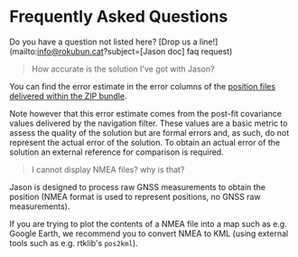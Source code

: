# Frequently Asked Questions

Do you have a question not listed here? [Drop us a line!](mailto:info@rokubun.cat?subject=[Jason doc] faq request)

> How accurate is the solution I've got with Jason?

You can find the error estimate in the error columns of the [position files
delivered within the ZIP bundle](../manual#position-files-csv).

Note however that this error estimate comes from the post-fit covariance values
delivered by the navigation filter. These values are a basic metric
to assess the quality of the solution but are formal errors and, as such, do not represent
the actual error of the solution. To obtain an actual error of the solution an
external reference for comparison is required.

> I cannot display NMEA files? why is that?

Jason is designed to process raw GNSS measurements to obtain the position
(NMEA format is used to represent positions, no GNSS raw measurements).

If you are trying to plot the contents of a NMEA file into a map such as
e.g. Google Earth, we recommend you to convert NMEA to KML (using external
tools such as e.g. rtklib's `pos2kml`).
